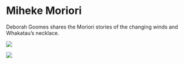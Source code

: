 <!-- 
Title: Miheke Moriori
ID: 8 
-->

# Miheke Moriori

Deborah Goomes shares the Moriori stories of the changing winds and Whakatau’s necklace.

![](https://youtu.be/A15Mjs0vsa4)

![](https://youtu.be/qE5f2M7qexI)
